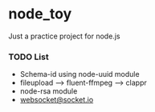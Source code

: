 # node_toy
Just a practice project for node.js

### TODO List
 * Schema-id using node-uuid module
 * fileupload --> fluent-ffmpeg --> clappr
 * node-rsa module
 * websocket@socket.io

